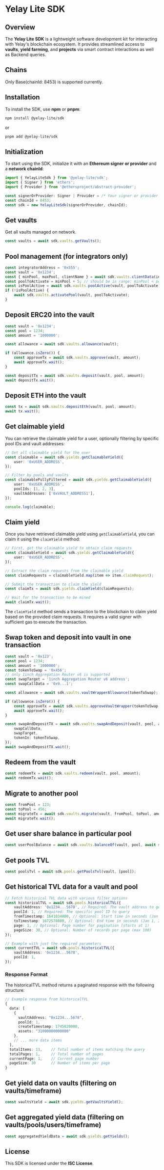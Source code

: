 # Yelay Lite SDK

## Overview

The **Yelay Lite SDK** is a lightweight software development kit for interacting with Yelay's blockchain ecosystem. It provides streamlined access to **vaults**, **yield farming**, and **projects** via smart contract interactions as well as Backend queries.

## Chains

Only Base(chainId: 8453) is supported currently.

## Installation

To install the SDK, use **npm** or **pnpm**:

```sh
npm install @yelay-lite/sdk
```

or

```sh
pnpm add @yelay-lite/sdk
```

## Initialization

To start using the SDK, initialize it with an **Ethereum signer or provider** and a **network chainId**:

```ts
import { YelayLiteSdk } from '@yelay-lite/sdk';
import { Signer } from 'ethers';
import { Provider } from '@ethersproject/abstract-provider';

const signerOrProvider: Signer | Provider = /* Your signer or provider */;
const chainId = 8453;
const sdk = new YelayLiteSdk(signerOrProvider, chainId);

```

## Get vaults

Get all vaults managed on network.

```ts
const vaults = await sdk.vaults.getVaults();
```

## Pool management (for integrators only)

```ts
const integratorAddress = '0x555';
const vault = '0x1234';
const { minPool, maxPool, clientName } = await sdk.vaults.clientData(integratorAddress, vault);
const poolToActivate = minPool + 5; // should be in range: minPool < poolToActivate < maxPool
const isPoolActive = await sdk.vaults.poolActive(vault, poolToActivate);
if (!isPoolActive) {
	await sdk.vaults.activatePool(vault, poolToActivate);
}
```

## Deposit ERC20 into the vault

```ts
const vault = '0x1234';
const pool = 1234;
const amount = '1000000';

const allowance = await sdk.vaults.allowance(vault);

if (allowance.isZero()) {
	const approveTx = await sdk.vaults.approve(vault, amount);
	await approveTx.wait();
}

const depositTx = await sdk.vaults.deposit(vault, pool, amount);
await depositTx.wait();
```

## Deposit ETH into the vault

```ts
const tx = await sdk.vaults.depositEth(vault, pool, amount);
await tx.wait();
```

## Get claimable yield

You can retrieve the claimable yield for a user, optionally filtering by specific pool IDs and vault addresses:

```ts
// Get all claimable yield for the user
const claimable = await sdk.yields.getClaimableYield({
	user: '0xUSER_ADDRESS',
});

// Filter by pools and vaults
const claimableFullyFiltered = await sdk.yields.getClaimableYield({
	user: '0xUSER_ADDRESS',
	poolIds: [1, 2, 3],
	vaultAddresses: ['0xVAULT_ADDRESS1'],
});

console.log(claimable);
```

## Claim yield

Once you have retrieved claimable yield using `getClaimableYield`, you can claim it using the `claimYield` method:

```ts
// First, get the claimable yield to obtain claim requests
const claimableYield = await sdk.yields.getClaimableYield({
	user: '0xUSER_ADDRESS',
});

// Extract the claim requests from the claimable yield
const claimRequests = claimableYield.map(item => item.claimRequest);

// Submit the transaction to claim the yield
const claimTx = await sdk.yields.claimYield(claimRequests);

// Wait for the transaction to be mined
await claimTx.wait();
```

The `claimYield` method sends a transaction to the blockchain to claim yield based on the provided claim requests. It requires a valid signer with sufficient gas to execute the transaction.

## Swap token and deposit into vault in one transaction

```ts
const vault = '0x123';
const pool = 1234;
const amount = '1000000';
const tokenToSwap = '0x456';
// only 1inch Aggregation Router v6 is supported
const swapTarget = '1inch Aggregation Router v6 address';
const swapCallData = '0x9...1';

const allowance = await sdk.vaults.vaultWrapperAllowance(tokenToSwap);

if (allowance.isZero()) {
	const approveTx = await sdk.vaults.approveVaultWrapper(tokenToSwap, amount);
	await approveTx.wait();
}

const swapAndDepositTX = await sdk.vaults.swapAndDeposit(vault, pool, amount, {
	swapCallData,
	swapTarget,
	tokenIn: tokenToSwap,
});
await swapAndDepositTX.wait();
```

## Redeem from the vault

```ts
const redeemTx = await sdk.vaults.redeem(vault, pool, amount);
await redeemTx.wait();
```

## Migrate to another pool

```ts
const fromPool = 123;
const toPool = 456;
const migrateTx = await sdk.vaults.migrate(vault, fromPool, toPool, amount);
await migrateTx.wait();
```

## Get user share balance in particular pool

```ts
const userPoolBalance = await sdk.vaults.balanceOf(vault, pool, await signer.getAddress());
```

## Get pools TVL

```ts
const poolsTvl = await sdk.pools.getPoolsTvl(vault, [pool]);
```

## Get historical TVL data for a vault and pool

```ts
// Fetch historical TVL data with various filter options
const historicalTVL = await sdk.pools.historicalTVL({
	vaultAddress: '0x1234...5678', // Required: The vault address to get TVL for
	poolId: 1, // Required: The specific pool ID to query
	fromTimestamp: 1641034800, // Optional: Start time in seconds (Jan 1, 2022)
	toTimestamp: 1672570800, // Optional: End time in seconds (Jan 1, 2023)
	page: 1, // Optional: Page number for pagination (starts at 1)
	pageSize: 30, // Optional: Number of records per page (max 100)
});

// Example with just the required parameters
const currentTVL = await sdk.pools.historicalTVL({
	vaultAddress: '0x1234...5678',
	poolId: 1,
});
```

### Response Format

The historicalTVL method returns a paginated response with the following structure:

```ts
// Example response from historicalTVL
{
  data: [
    {
      vaultAddress: "0x1234...5678",
      poolId: 1,
      createTimestamp: 1745820000,
      assets: "31000000000000"
    },
    // ... more data items
  ],
  totalItems: 11,    // Total number of items matching the query
  totalPages: 1,     // Total number of pages
  currentPage: 1,    // Current page number
  pageSize: 30       // Number of items per page
}
```

## Get yield data on vaults (filtering on vaults/timeframe)

```ts
const vaultsYield = await sdk.yields.getVaultsYield();
```

## Get aggregated yield data (filtering on vaults/pools/users/timeframe)

```ts
const aggregatedYieldData = await sdk.yields.getYields();
```

## License

This SDK is licensed under the **ISC License**.
